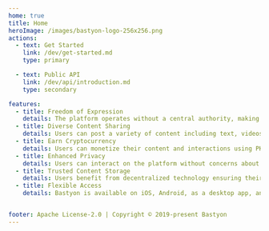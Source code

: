 ```yaml
---
home: true
title: Home
heroImage: /images/bastyon-logo-256x256.png
actions:
  - text: Get Started
    link: /dev/get-started.md
    type: primary

  - text: Public API
    link: /dev/api/introduction.md
    type: secondary

features:
  - title: Freedom of Expression
    details: The platform operates without a central authority, making it resistant to traditional censorship methods.
  - title: Diverse Content Sharing
    details: Users can post a variety of content including text, videos, and long-form blogs with minimal restrictions.
  - title: Earn Cryptocurrency
    details: Users can monetize their content and interactions using PKOIN, Bastyon's native cryptocurrency.
  - title: Enhanced Privacy
    details: Users can interact on the platform without concerns about their personal data being collected or sold. 
  - title: Trusted Content Storage
    details: Users benefit from decentralized technology ensuring their content remains unaltered and accessible.
  - title: Flexible Access
    details: Bastyon is available on iOS, Android, as a desktop app, and as a web app via web most web browsers.


footer: Apache License-2.0 | Copyright © 2019-present Bastyon
---
```


